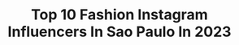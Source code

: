 ---
title: Top 10 Fashion Instagram Influencers In Sao Paulo In 2023
description: >-
  Find top fashion Instagram influencers in Sao Paulo in 2023. Most popular hashtags: #saopaulo #fashion #lookdodia #moda.
platform: Instagram
hits: 322
text_top: See the best Instagram accounts on inBeat.
text_bottom: Our database aggregates 322 Instagram influencers like this in Sao Paulo, Brazil for you to pitch.
profiles:
  - username: "_nicolecoelho"
    fullname: >-
      Nicole Coelho
    bio: >-
      Ipatinga, MG - São Paulo, SP 🇧🇷 @megatalents @attomgt 📩 nic.coelo@gmail.com
    location: "Brazil"
    followers: 9231
    engagement: 325
    commentsToLikes: 0.055482
    id: ck0u0qsj3un0f0i1922d2xfa9
    verified: false
    hashtags: "#cachosdivos, #moda, #fashion, #saopaulo"
  - username: "hathane"
    fullname: >-
      Hathane Rezende
    bio: >-
      🙏🏼Amar a Deus sobre todas as coisas! • moda • lifestyle • health • happy ✨@kadoboutique ✨@kadofitness 📩 hathanerezende@gmail.com
    location: "Brazil"
    followers: 31469
    engagement: 260
    commentsToLikes: 0.034345
    id: ck0tvwqw1d4en0i19or1md6x8
    verified: false
    hashtags: "#praia, #ootd, #lookdodia, #muitocharth"
  - username: "rafaela.castelini"
    fullname: >-
      Rafaela Castelini
    bio: >-
      • 𝙽𝙰̃𝙾 𝙰𝚂𝚂𝙸𝚂𝚃𝙰 𝙾𝚂 𝚂𝚃𝙾𝚁𝙸𝙴𝚂 🎯• • 𝙻𝚒𝚏𝚎𝚂𝚝𝚢𝚕𝚎 & 𝙱𝚎𝚊𝚞𝚝𝚢 • • 𝙿𝚊𝚛𝚌𝚎𝚛𝚒𝚊𝚜 | 𝙳𝚒𝚛𝚎𝚌𝚝 📥 • • @luizalbinooficial ❤️💍 • 𝙼𝚊̃𝚎 𝚍𝚘 @thorthor_ •
    location: "Brazil"
    followers: 13190
    engagement: 525
    commentsToLikes: 0.051785
    id: ck8tcnbfi00ga0j78tob0ev1i
    verified: false
    hashtags: "#likeme, #instalikes, #likes4like, #maring"
  - username: "paulabiazin"
    fullname: >-
      PAULA BIAZIN 🇧🇷
    bio: >-
      🎧 DJ 🎶 +550k no TIK TOK 💪🏻Embaixadora @feirabtff 💄 MINHA LOJA - @lojapaulabiazin 🦄Coach @kaminskao @fmiligrama 💍 casada
    location: "Brazil"
    followers: 413493
    engagement: 122
    commentsToLikes: 0.029391
    id: ck6tr6xjsxags0j71q88t20s7
    verified: false
    hashtags: "#fashion, #saopaulo, #lingerie, #mood"
  - username: "rochagabbe"
    fullname: >-
      Gabriel Rocha
    bio: >-
      Androgynous Model🇧🇷 Actor & Influencer Antroposofia e Estilo de Vida🌈🍀✨ Parcerias via Direct 📩📦📤 Contato: gabrielrochafm@gmail.com
    location: "Brazil"
    followers: 20298
    engagement: 1521
    commentsToLikes: 0.019691
    id: ck5qdfo1qvc490i11vz5367zh
    verified: false
    hashtags: "#signos, #vintage, #fashionstyle, #voguebrasil"
  - username: "analuh_of"
    fullname: >-
      Analuh
    bio: >-
      21🌻 Deus/Jesus ✝️ @gremio Free Fire gamer @godesportsoficial 📱 GTA RP SJC📍Gaúcha ♒️ Direito/P. e Marketing📚 #freefire #gtarp
    location: "Brazil"
    followers: 11668
    engagement: 1287
    commentsToLikes: 0.167197
    id: ck14ge1qi4qy60i191i55ztno
    verified: false
    hashtags: "#blogueira, #sjc, #freefirebrasil, #instagram"
  - username: "evthalia"
    fullname: >-
      Thalia Ferraz
    bio: >-
      brazilian, fashion content. são paulo, brazil. owner of: @brechosms
    location: "Brazil"
    followers: 139505
    engagement: 694
    commentsToLikes: 0.013037
    id: ck0w0xs2lgkbq0i197s8hkrbq
    verified: false
    hashtags: "#revolveme, #adikagirls, #adika, #fashionnovapartner"
  - username: "nickmansph"
    fullname: >-
      NICKMANS GABRIEL
    bio: >-
      Fashion Photographer São Paulo, Brazil ✉️ contato@nickmansgabriel.com.br
    location: "Brazil"
    followers: 6404
    engagement: 453
    commentsToLikes: 0.121846
    id: ck137tbv7d9qx0i197u9xbebo
    verified: false
    hashtags: "#photography, #reels, #reelsinstagram, #reelsbrasil"
  - username: "thaisrodrigues"
    fullname: >-
      Thais Rodrigues
    bio: >-
      💡| Fundadora e Diretora Criativa 🇮🇹| Fashion Design São Paulo📍Alphaville📍Campinas 📍 📱| (11) 99707-1005 📩| marketing@thaisrodrigues.com.br ❤ Site ⤵️
    location: "Brazil"
    followers: 418389
    engagement: 151
    commentsToLikes: 0.018015
    id: ck5bxk9ppnw1n0i11skqivv2v
    verified: false
    hashtags: "#cole, #tbt, #euvistothaisrodrigues, #reveillonthaisrodrigues"
  - username: "lyalcantara"
    fullname: >-
      Alyne Alcantara
    bio: >-
      (🌹) fashion • art São Paulo, 1991
    location: "Brazil"
    followers: 60715
    engagement: 638
    commentsToLikes: 0.008637
    id: ck6ty3i8l1gqw0j71wfo8xpwj
    verified: false
    hashtags: "#blackouttuesday"
---
